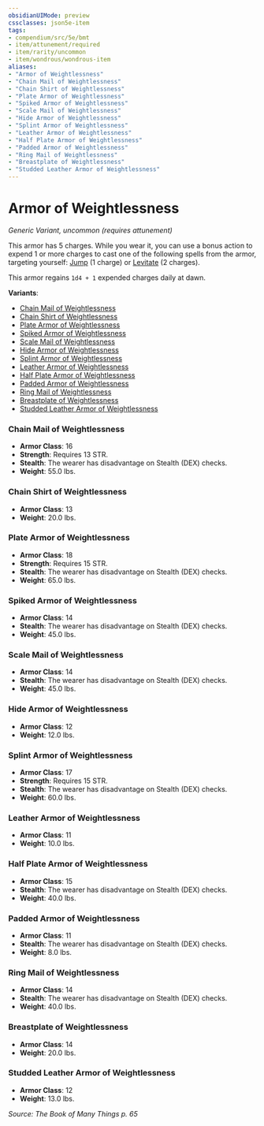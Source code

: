 ```yaml
---
obsidianUIMode: preview
cssclasses: json5e-item
tags:
- compendium/src/5e/bmt
- item/attunement/required
- item/rarity/uncommon
- item/wondrous/wondrous-item
aliases: 
- "Armor of Weightlessness"
- "Chain Mail of Weightlessness"
- "Chain Shirt of Weightlessness"
- "Plate Armor of Weightlessness"
- "Spiked Armor of Weightlessness"
- "Scale Mail of Weightlessness"
- "Hide Armor of Weightlessness"
- "Splint Armor of Weightlessness"
- "Leather Armor of Weightlessness"
- "Half Plate Armor of Weightlessness"
- "Padded Armor of Weightlessness"
- "Ring Mail of Weightlessness"
- "Breastplate of Weightlessness"
- "Studded Leather Armor of Weightlessness"
---
```

# Armor of Weightlessness
*Generic Variant, uncommon (requires attunement)*  


This armor has 5 charges. While you wear it, you can use a bonus action to expend 1 or more charges to cast one of the following spells from the armor, targeting yourself: [Jump](5E2014官方资源/spells/jump.md) (1 charge) or [Levitate](5E2014官方资源/spells/levitate.md) (2 charges).

This armor regains `1d4 + 1` expended charges daily at dawn.

**Variants**:
- [Chain Mail of Weightlessness](#Chain%20Mail%20of%20Weightlessness)
- [Chain Shirt of Weightlessness](#Chain%20Shirt%20of%20Weightlessness)
- [Plate Armor of Weightlessness](#Plate%20Armor%20of%20Weightlessness)
- [Spiked Armor of Weightlessness](#Spiked%20Armor%20of%20Weightlessness)
- [Scale Mail of Weightlessness](#Scale%20Mail%20of%20Weightlessness)
- [Hide Armor of Weightlessness](#Hide%20Armor%20of%20Weightlessness)
- [Splint Armor of Weightlessness](#Splint%20Armor%20of%20Weightlessness)
- [Leather Armor of Weightlessness](#Leather%20Armor%20of%20Weightlessness)
- [Half Plate Armor of Weightlessness](#Half%20Plate%20Armor%20of%20Weightlessness)
- [Padded Armor of Weightlessness](#Padded%20Armor%20of%20Weightlessness)
- [Ring Mail of Weightlessness](#Ring%20Mail%20of%20Weightlessness)
- [Breastplate of Weightlessness](#Breastplate%20of%20Weightlessness)
- [Studded Leather Armor of Weightlessness](#Studded%20Leather%20Armor%20of%20Weightlessness)

### Chain Mail of Weightlessness

- **Armor Class**: 16
- **Strength**: Requires 13 STR.
- **Stealth**: The wearer has disadvantage on Stealth (DEX) checks.
- **Weight**: 55.0 lbs.

### Chain Shirt of Weightlessness

- **Armor Class**: 13
- **Weight**: 20.0 lbs.

### Plate Armor of Weightlessness

- **Armor Class**: 18
- **Strength**: Requires 15 STR.
- **Stealth**: The wearer has disadvantage on Stealth (DEX) checks.
- **Weight**: 65.0 lbs.

### Spiked Armor of Weightlessness

- **Armor Class**: 14
- **Stealth**: The wearer has disadvantage on Stealth (DEX) checks.
- **Weight**: 45.0 lbs.

### Scale Mail of Weightlessness

- **Armor Class**: 14
- **Stealth**: The wearer has disadvantage on Stealth (DEX) checks.
- **Weight**: 45.0 lbs.

### Hide Armor of Weightlessness

- **Armor Class**: 12
- **Weight**: 12.0 lbs.

### Splint Armor of Weightlessness

- **Armor Class**: 17
- **Strength**: Requires 15 STR.
- **Stealth**: The wearer has disadvantage on Stealth (DEX) checks.
- **Weight**: 60.0 lbs.

### Leather Armor of Weightlessness

- **Armor Class**: 11
- **Weight**: 10.0 lbs.

### Half Plate Armor of Weightlessness

- **Armor Class**: 15
- **Stealth**: The wearer has disadvantage on Stealth (DEX) checks.
- **Weight**: 40.0 lbs.

### Padded Armor of Weightlessness

- **Armor Class**: 11
- **Stealth**: The wearer has disadvantage on Stealth (DEX) checks.
- **Weight**: 8.0 lbs.

### Ring Mail of Weightlessness

- **Armor Class**: 14
- **Stealth**: The wearer has disadvantage on Stealth (DEX) checks.
- **Weight**: 40.0 lbs.

### Breastplate of Weightlessness

- **Armor Class**: 14
- **Weight**: 20.0 lbs.

### Studded Leather Armor of Weightlessness

- **Armor Class**: 12
- **Weight**: 13.0 lbs.


*Source: The Book of Many Things p. 65*